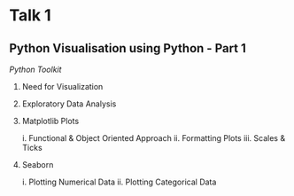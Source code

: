 Talk 1
======

Python Visualisation using Python - Part 1
-------------------------------------------------

_Python Toolkit_

1. Need for Visualization
2. Exploratory Data Analysis
3. Matplotlib Plots

   i.   Functional & Object Oriented Approach
   ii.  Formatting Plots
   iii. Scales & Ticks

4. Seaborn

   i.  Plotting Numerical Data 
   ii. Plotting Categorical Data
